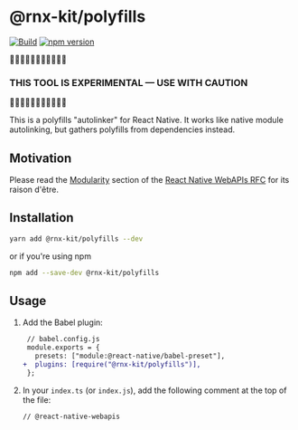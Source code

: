 # @rnx-kit/polyfills

[![Build](https://github.com/microsoft/rnx-kit/actions/workflows/build.yml/badge.svg)](https://github.com/microsoft/rnx-kit/actions/workflows/build.yml)
[![npm version](https://img.shields.io/npm/v/@rnx-kit/polyfills)](https://www.npmjs.com/package/@rnx-kit/polyfills)

🚧🚧🚧🚧🚧🚧🚧🚧🚧🚧🚧

### THIS TOOL IS EXPERIMENTAL — USE WITH CAUTION

🚧🚧🚧🚧🚧🚧🚧🚧🚧🚧🚧

This is a polyfills "autolinker" for React Native. It works like native module
autolinking, but gathers polyfills from dependencies instead.

## Motivation

Please read the
[Modularity](https://github.com/microsoft/rnx-kit/blob/tido/react-native-standard-api/text/0002-react-native-webapis.md#modularity)
section of the
[React Native WebAPIs RFC](https://github.com/microsoft/rnx-kit/pull/2504) for
its raison d'être.

## Installation

```sh
yarn add @rnx-kit/polyfills --dev
```

or if you're using npm

```sh
npm add --save-dev @rnx-kit/polyfills
```

## Usage

1. Add the Babel plugin:

   ```diff
    // babel.config.js
    module.exports = {
      presets: ["module:@react-native/babel-preset"],
   +  plugins: [require("@rnx-kit/polyfills")],
    };
   ```

2. In your `index.ts` (or `index.js`), add the following comment at the top of
   the file:

   ```
   // @react-native-webapis
   ```
